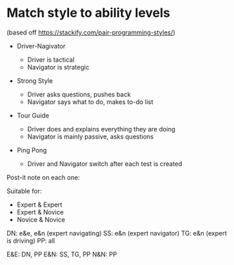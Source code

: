 # Match style to ability levels

(based off https://stackify.com/pair-programming-styles/)

* Driver-Nagivator
  * Driver is tactical
  * Navigator is strategic

* Strong Style
  * Driver asks questions, pushes back
  * Navigator says what to do, makes to-do list

* Tour Guide
  * Driver does and explains everything they are doing
  * Navigator is mainly passive, asks questions

* Ping Pong
  * Driver and Navigator switch after each test is created

Post-it note on each one:

Suitable for:
 * Expert & Expert
 * Expert & Novice
 * Novice & Novice

DN: e&e, e&n (expert navigating)
SS: e&n (expert navigator)
TG: e&n (expert is driving)
PP: all

E&E: DN, PP
E&N: SS, TG, PP
N&N: PP
